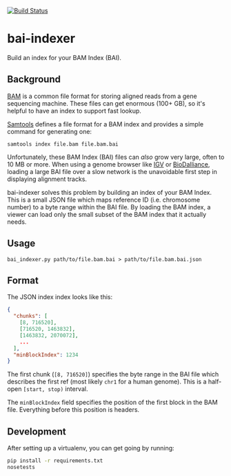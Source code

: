 [![Build Status](https://travis-ci.org/danvk/bai-indexer.svg?branch=master)](https://travis-ci.org/danvk/bai-indexer)

bai-indexer
===========

Build an index for your BAM Index (BAI).

Background
----------

[BAM][1] is a common file format for storing aligned reads from a gene
sequencing machine. These files can get enormous (100+ GB), so it's helpful to
have an index to support fast lookup.

[Samtools][2] defines a file format for a BAM index and provides a simple
command for generating one:

```
samtools index file.bam file.bam.bai
```

Unfortunately, these BAM Index (BAI) files can _also_ grow very large, often to
10 MB or more. When using a genome browser like [IGV][3] or [BioDalliance][4],
loading a large BAI file over a slow network is the unavoidable first step in
displaying alignment tracks.

bai-indexer solves this problem by building an index of your BAM Index. This is
a small JSON file which maps reference ID (i.e. chromosome number) to a byte
range within the BAI file. By loading the BAM index, a viewer can load only the
small subset of the BAM index that it actually needs.

Usage
-----

    bai_indexer.py path/to/file.bam.bai > path/to/file.bam.bai.json

Format
------

The JSON index index looks like this:

```json
{
  "chunks": [
    [8, 716520],
    [716520, 1463832],
    [1463832, 2070072],
    ...
  ],
  "minBlockIndex": 1234
}
```

The first chunk (`[8, 716520]`) specifies the byte range in the BAI file which
describes the first ref (most likely `chr1` for a human genome). This is a
half-open `[start, stop)` interval.

The `minBlockIndex` field specifies the position of the first block in the BAM
file. Everything before this position is headers.

Development
-----------

After setting up a virtualenv, you can get going by running:

```bash
pip install -r requirements.txt
nosetests
```


[1]: https://github.com/samtools/hts-specs
[2]: http://www.htslib.org/
[3]: http://www.broadinstitute.org/igv/
[4]: http://www.biodalliance.org/
